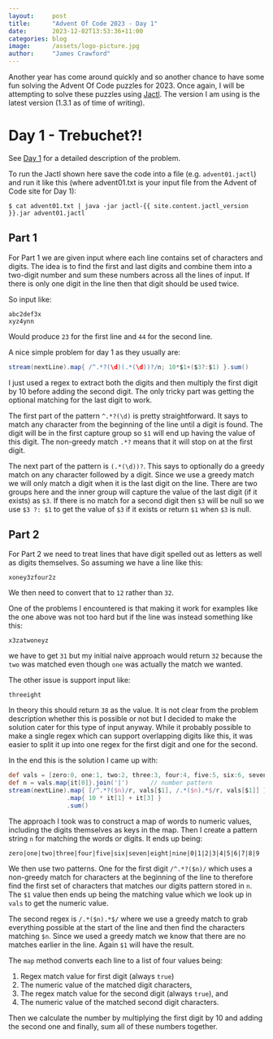 ```yaml
---
layout:     post
title:      "Advent Of Code 2023 - Day 1"
date:       2023-12-02T13:53:36+11:00
categories: blog
image:      /assets/logo-picture.jpg
author:     "James Crawford"
---
```


Another year has come around quickly and so another chance to have some fun solving the Advent Of Code puzzles for 2023.
Once again, I will be attempting to solve these puzzles using [Jactl](https://github.com/jaccomoc/jactl).
The version I am using is the latest version (1.3.1 as of time of writing).

# Day 1 - Trebuchet?!

See [Day 1](https://adventofcode.com/2023/day/1) for a detailed description of the problem.

To run the Jactl shown here save the code into a file (e.g. `advent01.jactl`) and run it like this (where advent01.txt
is your input file from the Advent of Code site for Day 1):
```shell
$ cat advent01.txt | java -jar jactl-{{ site.content.jactl_version }}.jar advent01.jactl 
```

## Part 1

For Part 1 we are given input where each line contains set of characters and digits.
The idea is to find the first and last digits and combine them into a two-digit number and sum these numbers across
all the lines of input.
If there is only one digit in the line then that digit should be used twice.

So input like:

    abc2def3x
    xyz4ynn

Would produce `23` for the first line and `44` for the second line.

A nice simple problem for day 1 as they usually are:
```groovy
stream(nextLine).map{ /^.*?(\d)(.*(\d))?/n; 10*$1+($3?:$1) }.sum()
```
I just used a regex to extract both the digits and then multiply the first digit by 10 before adding the second
digit.
The only tricky part was getting the optional matching for the last digit to work.

The first part of the pattern `^.*?(\d)` is pretty straightforward.
It says to match any character from the beginning of the line until a digit is found.
The digit will be in the first capture group so `$1` will end up having the value of this digit.
The non-greedy match `.*?` means that it will stop on at the first digit.

The next part of the pattern is `(.*(\d))?`.
This says to optionally do a greedy match on any character followed by a digit.
Since we use a greedy match we will only match a digit when it is the last digit on the line.
There are two groups here and the inner group will capture the value of the last digit (if it exists) as `$3`.
If there is no match for a second digit then `$3` will be null so we use `$3 ?: $1` to get the value of `$3`
if it exists or return `$1` when `$3` is null.

## Part 2

For Part 2 we need to treat lines that have digit spelled out as letters as well as digits themselves.
So assuming we have a line like this:
    
    xoney3zfour2z

We then need to convert that to `12` rather than `32`.

One of the problems I encountered is that making it work for examples like the one above was not too hard but
if the line was instead something like this:

    x3zatwoneyz

we have to get `31` but my initial naive approach would return `32` because the `two` was matched even though
`one` was actually the match we wanted.

The other issue is support input like:

    threeight

In theory this should return `38` as the value.
It is not clear from the problem description whether this is possible or not but I decided to make the solution
cater for this type of input anyway.
While it probably possible to make a single regex which can support overlapping digits like this, it was easier
to split it up into one regex for the first digit and one for the second.

In the end this is the solution I came up with:
```groovy
def vals = [zero:0, one:1, two:2, three:3, four:4, five:5, six:6, seven:7, eight:8, nine:9] + (10.map{ ["$it",it] } as Map)
def n = vals.map{it[0]}.join('|')      // number pattern
stream(nextLine).map{ [/^.*?($n)/r, vals[$1], /.*($n).*$/r, vals[$1]] }
                .map{ 10 * it[1] + it[3] }
                .sum()
```

The approach I took was to construct a map of words to numeric values, including the digits themselves as keys in
the map.
Then I create a pattern string `n` for matching the words or digits.
It ends up being:

    zero|one|two|three|four|five|six|seven|eight|nine|0|1|2|3|4|5|6|7|8|9

We then use two patterns.
One for the first digit `/^.*?($n)/` which uses a non-greedy match for characters at the beginning of the line to
therefore find the first set of characters that matches our digits pattern stored in `n`.
The `$1` value then ends up being the matching value which we look up in `vals` to get the numeric value.

The second regex is `/.*($n).*$/` where we use a greedy match to grab everything possible at the start of
the line and then find the characters matching `$n`.
Since we used a greedy match we know that there are no matches earlier in the line.
Again `$1` will have the result.

The `map` method converts each line to a list of four values being:
1. Regex match value for first digit (always `true`)
2. The numeric value of the matched digit characters,
3. The regex match value for the second digit (always `true`), and
4. The numeric value of the matched second digit characters.

Then we calculate the number by multiplying the first digit by 10 and adding the second one and finally, sum all of
these numbers together.
